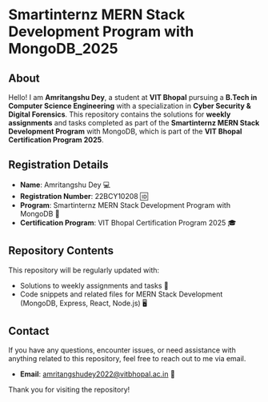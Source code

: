 # Smartinternz MERN Stack Development Program with MongoDB_2025

## About
Hello! I am **Amritangshu Dey**, a student at **VIT Bhopal** pursuing a **B.Tech in Computer Science Engineering** with a specialization in **Cyber Security & Digital Forensics**. This repository contains the solutions for **weekly assignments** and tasks completed as part of the **Smartinternz MERN Stack Development Program** with MongoDB, which is part of the **VIT Bhopal Certification Program 2025**.

## Registration Details
- **Name**: Amritangshu Dey 💻
- **Registration Number**: 22BCY10208 🆔
- **Program**: Smartinternz MERN Stack Development Program with MongoDB 🚀
- **Certification Program**: VIT Bhopal Certification Program 2025 🎓

## Repository Contents
This repository will be regularly updated with:
- Solutions to weekly assignments and tasks 📅
- Code snippets and related files for MERN Stack Development (MongoDB, Express, React, Node.js) 🖥️

## Contact
If you have any questions, encounter issues, or need assistance with anything related to this repository, feel free to reach out to me via email.

- **Email**: amritangshudey2022@vitbhopal.ac.in 📧

Thank you for visiting the repository! 


